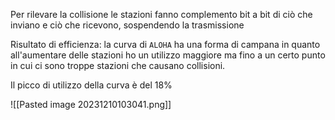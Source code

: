 Per rilevare la collisione le stazioni fanno complemento bit a bit di ciò che inviano e ciò che ricevono, sospendendo la trasmissione 

Risultato di efficienza: la curva di `ALOHA` ha una forma di campana in quanto all'aumentare delle stazioni ho un utilizzo maggiore ma fino a un certo punto in cui ci sono troppe stazioni che causano collisioni. 

Il picco di utilizzo della curva è del 18%

![[Pasted image 20231210103041.png]]